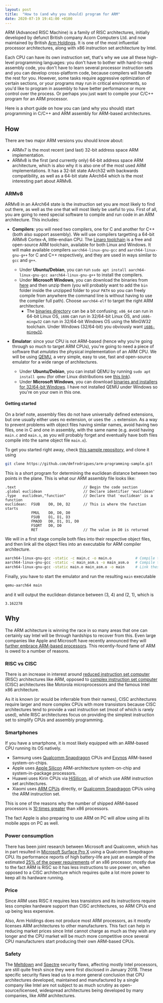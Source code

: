 ```yaml
---
layout: post
title:  "How to (and why you should) program for ARM"
date: 2020-07-19 19:41:00 +0100
---
```


ARM (Advanced RISC Machine) is a family of RISC architectures, initially developed by defunct British company Acorn Computers Ltd. and now maintained by British [Arm Holdings](https://www.arm.com/). It is one of the most influential processor architectures, along with x86 instruction set architecture by Intel.

Each CPU can have its own instruction set, that's why we use all these high-level programming languages: you don't have to bother with hard-to-read assembly code, you don't have to learn several processor instruction sets and you can develop cross-platform code, because compilers will handle the rest for you. However, some tasks require aggressive optimization of certain sections, or your programs may run in critical environments, so you'd like to program in assembly to have better performance or more control over the process. Or perhaps you just want to compile your C/C++ program for an ARM processor.

Here is a short guide on how you can (and why you should) start programming in C/C++ and ARM assembly for ARM-based architectures.

## How

There are two major ARM versions you should know about:
- ARMv7 is the most recent (and last) 32-bit address space ARM implementation.
- ARMv8 is the first (and currently only) 64-bit address space ARM architecture, which is also why it is also one of the most used ARM implementations. It has a 32-bit state AArch32 with backwards compatibility, as well as a 64-bit state AArch64 which is the most interesting part about ARMv8.

### ARMv8

ARMv8 in an AArch64 state is the instruction set you are most likely to find out there, as well as the one that will most likely be useful to you. First of all, you are going to need special software to compile and run code in an ARM architecture. This includes:

- **Compilers**: you will need two compilers, one for C and another for C++ (both also support assembly). We will use compilers targetting a 64-bit ARMv8 Cortex-A, little-endian CPU. The [Linaro toolchain](https://www.linaro.org/) is a free and open-source ARM toolchain, available for both Linux and Windows. It will make available compilers `aarch64-linux-gnu-gcc` and `aarch64-linux-gnu-g++` for C and C++ respectively, and they are used in ways similar to `gcc` and `g++`.
    - Under **Ubuntu/Debian**, you can run `sudo apt install aarch64-linux-gnu-gcc aarch64-linux-gnu-g++` to install the compilers.
    - Under **Microsoft Windows**, you can download the binaries from [here](https://www.linaro.org/downloads/) and then unzip them (you will probably want to add the `bin` folder inside the unzipped folder to your `PATH` so you can freely compile from anywhere the command line is without having to use the compiler full path). Choose `aarch64-elf` to target the right ARM architecture.
        - The [binaries directory](https://releases.linaro.org/components/toolchain/binaries/latest-7/aarch64-elf/) can be a bit confusing; `x86_64` can run in 64-bit Linux OS, `i686` can run in 32/64-bit Linux OS, and `i686-mingw32` can run in 32/64-bit Windows OS using the MinGW32 toolchain. Under Windows (32/64-bit) you obviously want [`i686-mingw32`](https://releases.linaro.org/components/toolchain/binaries/latest-7/aarch64-elf/gcc-linaro-7.5.0-2019.12-i686-mingw32_aarch64-elf.tar.xz).

- **Emulator**: since your CPU is not ARM-based (hence why you're going through so much to target ARM CPUs), you're going to need a piece of software that *emulates* the physical implementation of an ARM CPU. We will be using [QEMU](https://www.qemu.org/), a very simple, easy to use, fast and open-source emulator for a wide range of architectures.
    - Under **Ubuntu/Debian**, you can install QEMU by running `sudo apt install qemu` (for other Linux distributions see [this link](https://www.qemu.org/download/#linux)).
    - Under **Microsoft Windows**, you can download [binaries and installers for 32/64-bit Windows](https://www.qemu.org/download/#windows). I have not installed QEMU under Windows so you're on your own in this one.

#### Getting started

On a brief note, assembly files do not have universally defined extensions, but one usually either uses no extension, or uses the `.s` extension. As a way to prevent problems with object files having similar names, avoid having two files, one in C and one in assembly, with the same name (e.g. avoid having `main.c` and `main.s`, as you will probably forget and eventually have both files compile into the same object file `main.o`).

To get you started right away, check [this sample repository](https://github.com/dmfrodrigues/arm-programming-sample), and clone it using

```sh
git clone https://github.com/dmfrodrigues/arm-programming-sample.git
```

This is a short program for determining the euclidean distance between two points in the plane. This is what our ARM assembly file looks like:

```armasm
.text                               // Begin the code section
.global	euclidean                   // Declare identifier 'euclidean'
.type	euclidean,"function"        // Declare that 'euclidean' is a function
euclidean:	FSUB	D0, D0, D2      // This is where the function starts
			FMUL	D0, D0, D0
			FSUB	D1, D1, D3
			FMADD	D0, D1, D1, D0
			FSQRT	D0, D0
			RET                     // The value in D0 is returned
```

We will in a first stage compile both files into their respective object files, and then link all the object files into an executable for ARM compiler architecture.

```sh
aarch64-linux-gnu-gcc -static -c main.c -o main.o           # Compile the main C file
aarch64-linux-gnu-gcc -static -c main_asm.s -o main_asm.o   # Compile the assembly file
aarch64-linux-gnu-gcc -static main.o main_asm.o -o main     # Link these two files
```

Finally, you have to start the emulator and run the resulting `main` executable

```sh
qemu-aarch64 main
```

and it will output the euclidean distance between (3, 4) and (2, 1), which is

```
3.162278
```

## Why

The ARM achitecture is winning the race in so many areas that one can certainly say Intel will be through hardships to recover from this. Even large companies like Apple and Microsoft have recently announced they will [further embrace ARM-based processors](https://siliconangle.com/2020/06/26/exiting-x86-apple-microsoft-embracing-arm-based-pc/). This recently-found fame of ARM is owed to a number of reasons.

### RISC vs CISC

There is an increase in interest around [reduced instruction set computer](https://en.wikipedia.org/wiki/Reduced_instruction_set_computer) (RISC) architectures like ARM, opposed to [complex instruction set computer](https://en.wikipedia.org/wiki/Complex_instruction_set_computer) (CISC) architectures like Motorola microprocessors and the famous Intel x86 architecture.

As it is known (or would be inferrable from their names), CISC architectures require larger and more complex CPUs with more transistors because CISC architectures tend to provide a vast instruction set (most of which is rarely used), while RISC architectures focus on providing the simplest instruction set to simplify CPUs and assembly programming.

### Smartphones

If you have a smartphone, it is most likely equipped with an ARM-based CPU running its OS natively.

- Samsung uses [Qualcomm Snapdragon](https://en.wikipedia.org/wiki/Qualcomm_Snapdragon) CPUs and [Exynos](https://en.wikipedia.org/wiki/Exynos) ARM-based system-on-chips.
- Apple uses [Apple Silicon](https://en.wikipedia.org/wiki/Apple_Silicon) ARM-architecture system-on-chip and system-in-package processors.
- Huawei uses Kirin CPUs via [HiSilicon](https://en.wikipedia.org/wiki/HiSilicon), all of which use ARM instruction set architectures.
- Xiaomi uses [ARM CPUs](https://www.arm.com/products/silicon-ip-cpu) directly, or [Qualcomm Snapdragon](https://en.wikipedia.org/wiki/Qualcomm_Snapdragon) CPUs using the ARM instruction set.

This is one of the reasons why the number of shipped ARM-based processors is [10 times greater](https://siliconangle.com/2020/06/26/exiting-x86-apple-microsoft-embracing-arm-based-pc/) than x86 processors.

The fact Apple is also preparing to use ARM on PC will allow using all its mobile apps on PC as well.

### Power consumption

There has been joint research between Microsoft and Qualcomm, which has in part resulted in [Microsoft Surface Pro X](https://www.microsoft.com/en-us/p/surface-pro-x/8vdnrp2m6hhc) using a Qualcomm Snapdragon CPU. Its performance reports of high battery-life are just an example of the estimated [25% of the power requirements](https://siliconangle.com/2020/06/26/exiting-x86-apple-microsoft-embracing-arm-based-pc/) of an x86 processor, mostly due to the fact ARM is RISC so it has less instructions to use power on, when opposed to a CISC architecture which requires quite a lot more power to keep all its hardware running.

### Price

Since ARM uses RISC it requires less transistors and its instructions require less complex hardware support than CISC architectures, so ARM CPUs end up being less expensive.

Also, Arm Holdings does not produce most ARM processors, as it mostly licenses ARM architectures to other manufacturers. This fact can help in reducing market prices since Intel cannot charge as much as they wish any longer and the CPU market will be much more competitive once several CPU manufacturers start producing their own ARM-based CPUs.

### Safety

The [Meltdown](https://en.wikipedia.org/wiki/Meltdown_(security_vulnerability)) and [Spectre](https://en.wikipedia.org/wiki/Spectre_(security_vulnerability)) security flaws, affecting mostly Intel processors, are still quite fresh since they were first disclosed in January 2018. These specific security flaws lead us to a more general conclusion that CPU architectures developed, maintained and manufactured by a single company like Intel are not subject to as much scrutiny as open-source/licensed, widespread architectures being developed by many companies, like ARM architectures.
